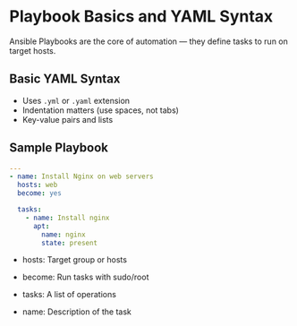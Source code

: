 # Playbook Basics and YAML Syntax

Ansible Playbooks are the core of automation — they define tasks to run on target hosts.

## Basic YAML Syntax

- Uses `.yml` or `.yaml` extension
- Indentation matters (use spaces, not tabs)
- Key-value pairs and lists

## Sample Playbook

```yaml
---
- name: Install Nginx on web servers
  hosts: web
  become: yes

  tasks:
    - name: Install nginx
      apt:
        name: nginx
        state: present
```

- hosts: Target group or hosts

- become: Run tasks with sudo/root

- tasks: A list of operations

- name: Description of the task
